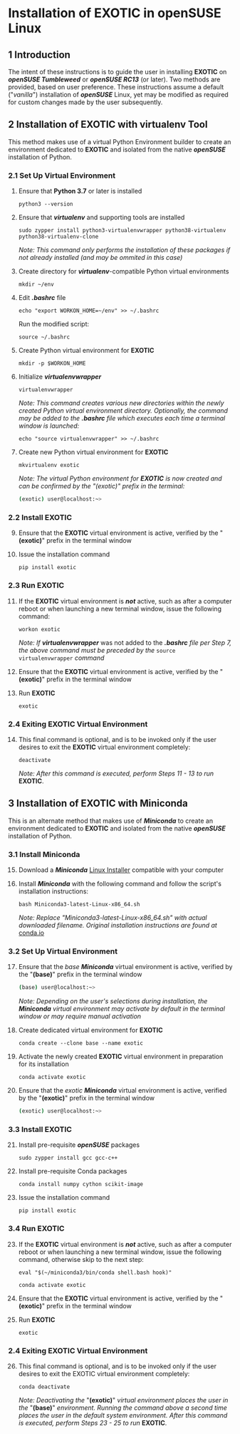 # Installation of EXOTIC in openSUSE Linux

## 1 Introduction
The intent of these instructions is to guide the user in installing **EXOTIC** on ***openSUSE Tumbleweed*** or ***openSUSE RC13*** (or later).  Two methods are provided, based on user preference.  These instructions assume a default ("*vanilla*") installation of ***openSUSE*** Linux, yet may be modified as required for custom changes made by the user subsequently.

## 2 Installation of EXOTIC with virtualenv Tool
This method makes use of a virtual Python Environment builder to create an environment dedicated to **EXOTIC** and isolated from the native ***openSUSE*** installation of Python.

### 2.1 Set Up Virtual Environment
1. Ensure that **Python 3.7** or later is installed

   `python3 --version`

2. Ensure that ***virtualenv*** and supporting tools are installed

   `sudo zypper install python3-virtualenvwrapper python38-virtualenv python38-virtualenv-clone`
   
   *Note: This command only performs the installation of these packages if not already installed (and may be ommited in this case)*

3. Create directory for ***virtualenv***-compatible Python virtual environments

   `mkdir ~/env`
   
4. Edit ***.bashrc*** file

   `echo "export WORKON_HOME=~/env" >> ~/.bashrc`

   Run the modified script:
   
   `source ~/.bashrc`

5. Create Python virtual environment for **EXOTIC**

   `mkdir -p $WORKON_HOME` 

7. Initialize ***virtualenvwrapper***

   `virtualenvwrapper`
   
   *Note: This command creates various new directories within the newly created Python virtual environment directory. Optionally, the command may be added to the ***.bashrc*** file which executes each time a terminal window is launched:*
   
   `echo "source virtualenvwrapper" >> ~/.bashrc`

8. Create new Python virtual environment for **EXOTIC**

   `mkvirtualenv exotic`
   
   *Note: The virtual Python environment for ***EXOTIC*** is now created and can be confirmed by the "(exotic)" prefix in the terminal:*
   ```bash
   (exotic) user@localhost:~>
   ```
      
### 2.2 Install EXOTIC

9. Ensure that the **EXOTIC** virtual environment is active, verified by the "**(exotic)**" prefix in the terminal window

10. Issue the installation command

    `pip install exotic`


### 2.3 Run EXOTIC 

11. If the **EXOTIC** virtual environment is ***not*** active, such as after a computer reboot or when launching a new terminal window, issue the following command:

    `workon exotic`

    *Note: If* ***virtualenvwrapper*** was not added to the ***.bashrc*** *file per Step 7, the above command must be preceded by the* `source virtualenvwrapper` *command*

12. Ensure that the **EXOTIC** virtual environment is active, verified by the "**(exotic)**" prefix in the terminal window

13. Run **EXOTIC**

    `exotic`

### 2.4 Exiting EXOTIC Virtual Environment

14. This final command is optional, and is to be invoked only if the user desires to exit the **EXOTIC** virtual environment completely:

    `deactivate`

    *Note: After this command is executed, perform Steps 11 - 13 to run* **EXOTIC**. 

## 3 Installation of EXOTIC with Miniconda 

This is an alternate method that makes use of ***Miniconda*** to create an environment dedicated to **EXOTIC** and isolated from the native ***openSUSE*** installation of Python.

### 3.1 Install Miniconda

15. Download a ***Miniconda*** [Linux Installer](https://docs.conda.io/en/latest/miniconda.html#linux-installers) compatible with your computer

16. Install ***Miniconda*** with the following command and follow the script's installation instructions:

    `bash Miniconda3-latest-Linux-x86_64.sh`

    *Note: Replace "Miniconda3-latest-Linux-x86_64.sh" with actual downloaded filename.  Original installation instructions are found at* [conda.io](https://conda.io/projects/conda/en/latest/user-guide/install/linux.html)

### 3.2 Set Up Virtual Environment

17. Ensure that the *base* ***Miniconda*** virtual environment is active, verified by the "**(base)**" prefix in the terminal window

    ```bash
    (base) user@localhost:~>
    ```
    *Note: Depending on the user's selections during installation, the* ***Miniconda*** *virtual environment may activate by default in the terminal window or may require manual activation*

18. Create dedicated virtual environment for **EXOTIC**

    `conda create --clone base --name exotic`

19. Activate the newly created **EXOTIC** virtual environment in preparation for its installation

    `conda activate exotic`

20. Ensure that the *exotic* ***Miniconda*** virtual environment is active, verified by the "**(exotic)**" prefix in the terminal window

    ```bash
    (exotic) user@localhost:~>
    ```
### 3.3 Install EXOTIC

21. Install pre-requisite ***openSUSE*** packages

    `sudo zypper install gcc gcc-c++`

21. Install pre-requisite Conda packages

    `conda install numpy cython scikit-image`

22. Issue the installation command

    `pip install exotic`

### 3.4 Run EXOTIC 

23. If the **EXOTIC** virtual environment is ***not*** active, such as after a computer reboot or when launching a new terminal window, issue the following command, otherwise skip to the next step:

    `eval "$(~/miniconda3/bin/conda shell.bash hook)"`

    `conda activate exotic`

24. Ensure that the **EXOTIC** virtual environment is active, verified by the "**(exotic)**" prefix in the terminal window

25. Run **EXOTIC**

    `exotic`

### 2.4 Exiting EXOTIC Virtual Environment

26. This final command is optional, and is to be invoked only if the user desires to exit the EXOTIC virtual environment completely:

    `conda deactivate`

    *Note: Deactivating the* "**(exotic)**" *virtual environment places the user in the* "**(base)**" *environment.  Running the command above a second time places the user in the default system environment.  After this command is executed, perform Steps 23 - 25 to run* **EXOTIC**. 
